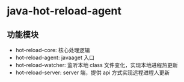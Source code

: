 # java-hot-reload-agent

## 功能模块

- hot-reload-core: 核心处理逻辑
- hot-reload-agent: javaaget 入口
- hot-reload-watcher: 监听本地 class 文件变化，实现本地进程热更新
- hot-reload-server: server 端，提供 api 方式实现远程进程人更新





